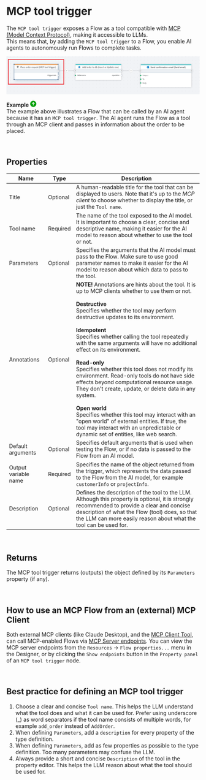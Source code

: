 # MCP tool trigger

The `MCP tool trigger` exposes a Flow as a tool compatible with [MCP (Model Context Protocol)](https://modelcontextprotocol.io), making it accessible to LLMs.  
This means that, by adding the `MCP tool trigger` to a Flow, you enable AI agents to autonomously run Flows to complete tasks. 

![img](/images/flow/mcp-tool-trigger.png)  

**Example** ![img](../../../../images/strz.jpg)  
The example above illustrates a Flow that can be called by an AI agent because it has an `MCP tool trigger`. The AI agent runs the Flow as a tool through an MCP client and passes in information about the order to be placed.

<br/>

## Properties

| Name        | Type             | Description                               |
|-------------|------------------|-------------------------------------------|
| Title       | Optional         | A human-readable title for the tool that can be displayed to users. Note that it's up to the _MCP client_ to choose whether to display the title, or just the `Tool name`.    |
| Tool name   | Required         | The name of the tool exposed to the AI model. It is important to choose a clear, concise and descriptive name, making it easier for the AI model to reason about whether to use the tool or not. |
| Parameters  | Optional         | Specifies the arguments that the AI model must pass to the Flow. Make sure to use good parameter names to make it easier for the AI model to reason about which data to pass to the tool.  |
| Annotations | Optional         | **NOTE!** Annotations are hints about the tool. It is up to MCP clients whether to use them or not.<br/><br/>**Destructive**<br/>Specifies whether the tool may perform destructive updates to its environment. <br/><br/> **Idempotent**<br/>Specifies whether calling the tool repeatedly with the same arguments will have no additional effect on its environment.<br/><br/> **Read-only**<br/>Specifies whether this tool does not modify its environment. Read-only tools do not have side effects beyond computational resource usage. They don't create, update, or delete data in any system.<br/><br/> **Open world**<br/>Specifies whether this tool may interact with an "open world" of external entities. If true, the tool may interact with an unpredictable or dynamic set of entities, like web search.|
| Default arguments | Optional        | Specifies default arguments that is used when testing the Flow, or if no data is passed to the Flow from an AI model.  |
| Output variable name | Required     | Specifies the name of the object returned from the trigger, which represents the data passed to the Flow from the AI model, for example `customerInfo` or `projectInfo`. |
| Description | Optional | Defines the description of the tool to the LLM. Although this property is optional, it is strongly recommended to provide a clear and concise description of what the Flow (tool) does, so that the LLM can more easily reason about what the tool can be used for.  |

<br/>

## Returns
The MCP tool trigger returns (outputs) the object defined by its `Parameters` property (if any).

<br/>

## How to use an MCP Flow from an (external) MCP Client
Both external MCP clients (like Claude Desktop), and the [MCP Client Tool](../../actions/mcp/mcp-client-tool.md), can call MCP-enabled Flows via [MCP Server endpoints](../../flows/mcp-server-endpoints.md). You can view the MCP server endpoints from the `Resources` -> `Flow properties...` menu in the Designer, or by clicking the `Show endpoints` button in the `Property panel` of an `MCP tool trigger` node.  

<br/>

## Best practice for defining an MCP tool trigger 
1) Choose a clear and concise `Tool name`. This helps the LLM understand what the tool does and what it can be used for. Prefer using underscore (_) as word separators if the tool name consists of multiple words, for example `add_order` instead of `AddOrder`.
2) When defining `Parameters`, add a `description` for every property of the type definition.
3) When defining `Parameters`, add as few properties as possible to the type definition. Too many parameters may confuse the LLM.
4) Always provide a short and concise `Description` of the tool in the property editor. This helps the LLM reason about what the tool should be used for.  
